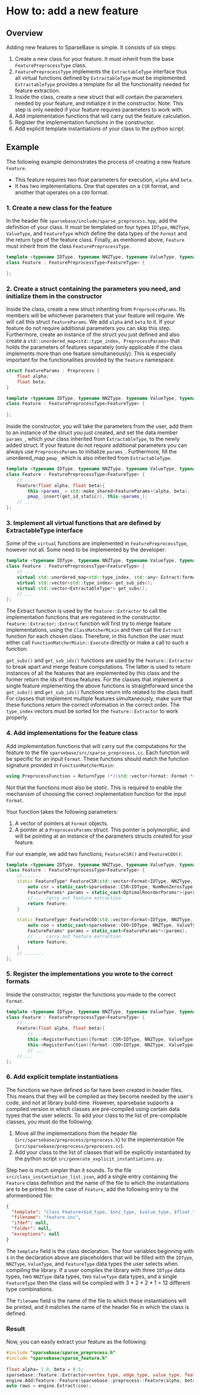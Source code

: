 # How to: add a new feature

## Overview

Adding new features to SparseBase is simple. It consists of six steps:

1. Create a new class for your feature. It must inherit from the base `FeaturePreprocessType` class.
2. `FeaturePreprocessType` implements the `ExtractableType` interface thus all virtual functions defined by `ExtractableType` must be implemented. `ExtractableType` provides a template for all the functionality needed for feature extraction.
3. Inside the class, create a new struct that will contain the parameters needed by your feature, and initialize it in the constructor. Note: This step is only needed if your feature requires parameters to work with.
4. Add implementation functions that will carry out the feature calculation.
5. Register the implementation functions in the constructor.
6. Add explicit template instantiations of your class to the python script.

## Example

The following example demonstrates the process of creating a new feature `Feature`.

- This feature requires two float parameters for execution, `alpha` and `beta`.
- It has two implementations. One that operates on a `CSR` format, and another that operates on a `COO` format.

### 1. Create a new class for the feature

In the header file `sparsebase/include/sparse_preprocess.hpp`, add the definition of your class. It must be templated on four types `IDType`, `NNZType`, `ValueType`, and `FeatureType` which define the data types of the `Format` and the return type of the feature class.  Finally, as mentioned above, `Feature` must inherit from the class `FeaturePreprocessType`.

```cpp
template <typename IDType, typename NNZType, typename ValueType, typename FeatureType>
class Feature : FeaturePreprocessType<FeatureType> {

};
```

### 2. Create a struct containing the parameters you need, and initialize them in the constructor

Inside the class, create a new struct inheriting from `PreprocessParams`. Its members will be whichever parameters that your feature will require. We will call this struct `FeatureParams`. We add `alpha` and `beta` to it. If your feature do not require additional parameters you can skip this step.
Furthermore, create an instance of the struct you just defined and also create a `std::unordered_map<std::type_index, PreprocessParams>` that holds the parameters of features separately (only applicable if the class implements more than one feature simultaneously). This is especially important for the functionalities provided by the `feature` namespace.

```cpp
struct FeatureParams : Preprocess {
    float alpha;
    float beta;
}

template <typename IDType, typename NNZType, typename ValueType, typename FeatureType>
class Feature : FeaturePreprocessType<FeatureType> {
    
};
```

Inside the constructor, you will take the parameters from the user, add them to an instance of the struct you just created, and set the data member `params_`, which your class inherited from `ExtractableType`, to the newly added struct. 
If your feature do not require additional parameters you can always use `PreprocessParams` to initialize `params_`.
Furthermore, fill the unordered_map `pmap_` which is also inherited from `ExtractableType`. 

```cpp
template <typename IDType, typename NNZType, typename ValueType, typename FeatureType>
class Feature : FeaturePreprocessType<FeatureType> {
	// ...
	Feature(float alpha, float beta){
		this->params_ = std::make_shared<FeatureParams>(alpha, beta);
        pmap_.insert(get_id_static(), this->params_);
	// ...
};
```

### 3. Implement all virtual functions that are defined by ExtractableType interface

Some of the `virtual` functions are implemented in `FeaturePreprocessType`, however not all. Some need to be implemented by the developer:

```cpp
template <typename IDType, typename NNZType, typename ValueType, typename FeatureType>
class Feature : FeaturePreprocessType<FeatureType> {
	// ...
    virtual std::unordered_map<std::type_index, std::any> Extract(format::Format * format);
    virtual std::vector<std::type_index> get_sub_ids();
    virtual std::vector<ExtractableType*> get_subs();
	// ...
};
```
The Extract function is used by the `feature::Extractor` to call the implementation functions that are registered in the constructor. `feature::Extractor::Extract` function will first try to merge feature implementations, using the `ClassMatcherMixin` and then call the `Extract` function for each chosen class. Therefore, in this function the user must either call `FunctionMatcherMixin::Execute` directly or make a call to such a function. 

`get_subs()` and `get_sub_ids()` functions are used by the `feature::Extractor` to break apart and merge feature computations. The latter is used to return instances of all the features that are implemented by this class and the former return the ids of those features. For the classes that implement a single feature implementing the above functions is straightforward since the `get_subs()` and `get_sub_ids()` functions return info related to the class itself. For classes that implement multiple features simultaneously, make sure that these functions return the correct information in the correct order. The `type_index` vectors must be sorted for the `feature::Extractor` to work properly.

### 4. Add implementations for the feature class

Add implementation functions that will carry out the computations for the feature to the file `sparsebase/src/sparse_preprocess.cc`. Each function will be specific for an input `Format`. These functions should match the function signature provided in `FunctionMatcherMixin`:

```cpp
using PreprocessFunction = ReturnType (*)(std::vector<format::Format *>, PreprocessParams *);
```
Not that the functions must also be *static*. This is required to enable the mechanism of choosing the correct implementation function for the input `Format`.

Your function takes the following parameters:

1. A vector of pointers at `Format` objects.
2. A pointer at a `PreprocessParams` struct. This pointer is polymorphic, and will be pointing at an instance of the parameters structs created for your feature.

For our example, we add two functions, `FeatureCSR()` and `FeatureCOO()`:

```cpp
template <typename IDType, typename NNZType, typename ValueType, typename FeatureType>
class Feature : FeaturePreprocessType<FeatureType> {
	//.......
	static FeatureType* FeatureCSR(std::vector<Format<IDType, NNZType, ValueType>*> input_sf, PreprocessParams* params){
		auto csr = static_cast<sparsebase::CSR<IDType, NumNonZerosType, ValueType>(input_sf[0]);
		FeatureParams* params = static_cast<OptimalReorderParams*>(params);
		// ... carry out feature extraction
		return feature;
	}

	static FeatureType* FeatureCOO(std::vector<Format<IDType, NNZType, ValueType>*> input_sf, PreprocessParams* params){
		auto coo = static_cast<sparsebase::COO<IDType, NNZType, ValueType>(input_sf[0]);
		FeatureParams* params = static_cast<FeatureParams*>(params);
		// ... carry out feature extraction
		return feature;
	}
	// .......
};
```

### 5. Register the implementations you wrote to the correct formats

Inside the constructor, register the functions you made to the correct `Format`.

```cpp
template <typename IDType, typename NNZType, typename ValueType, typename FeatureType>
class Feature : FeaturePreprocessType<FeatureType> {
	// ...
	Feature(float alpha, float beta){
		// ...
		this->RegisterFunction({format::CSR<IDType, NNZType, ValueType>::get_id_static()}, FeatureCSR);
		this->RegisterFunction({format::COO<IDType, NNZType, ValueType>::get_id_static()}, FeatureCOO);
		// ...
	// ...
};
```

### 6. Add explicit template instantiations

The functions we have defined so far have been created in header files. This means that they will be compiled as they become needed by the user's code, and not at library build-time. However, sparsebase supports a compiled version in which classes are pre-compiled using certain data types that the user selects. To add your class to the list of pre-compilable classes, you must do the following:

1. Move all the implementations from the header file (`src/sparsebase/preprocess/preprocess.h`) to the implementation file (`src/sparsebase/preprocess/preprocess.cc`).
2. Add your class to the list of classes that will be explicitly instantiated by the python script `src/generate_explicit_instantiations.py`.

Step two is much simpler than it sounds. To the file `src/class_instantiation_list.json`, add a single entry containing the `Feature` class definition and the name of the file to which the instantiations are to be printed. In the case of `Feature`, add the following entry to the aformentioned file:

```json
{
  "template": "class Feature<$id_type, $nnz_type, $value_type, $float_type>",
  "filename": "feature.inc",
  "ifdef": null,
  "folder": null,
  "exceptions": null
}
```
The `template` field is the class declaration. The four variables beginning with `$` in the declaration above are placeholders that will be filled with the `IDType`, `NNZType`, `ValueType`, and `FeatureType` data types the user selects when compiling the library. If a user compiles the library with three `IDType` data types, two `NNZType` data types, two `ValueType` data types, and a single `FeatureType` then the class will be compiled with 3 * 2 * 2 * 1 = 12 different type combinations.

The `filename` field is the name of the file to which these instantiations will be printed, and it matches the name of the header file in which the class is defined.

### Result

Now, you can easily extract your feature as the following:

```cpp
#include "sparsebase/sparse_preprocess.h"
#include "sparsebase/sparse_feature.h"
 
float alpha= 1.0, beta = 0.5;
sparsebase::feature::Extractor<vertex_type, edge_type, value_type, feature_type> engine;
engine.Add(feature::Feature(sparsebase::preprocess::Feature{alpha, beta}));
auto raws = engine.Extract(coo);
```
